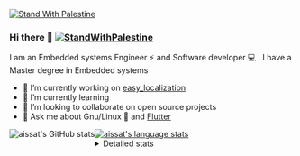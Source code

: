 [![Stand With Palestine](https://raw.githubusercontent.com/TheBSD/StandWithPalestine/main/banner-no-action.svg)](https://thebsd.github.io/StandWithPalestine)
### Hi there 👋   [![StandWithPalestine](https://raw.githubusercontent.com/TheBSD/StandWithPalestine/main/badges/StandWithPalestine.svg)](https://github.com/TheBSD/StandWithPalestine/blob/main/docs/README.md)

I am an Embedded systems Engineer ⚡️ and Software developer 💻 . I have a Master degree in Embedded systems
- 🔭 I’m currently working on [easy_localization](https://pub.dev/packages/easy_localization)
- 🌱 I’m currently learning 
- 👯 I’m looking to collaborate on open source projects
- 💬 Ask me about  Gnu/Linux 🐧 and [Flutter](https://flutter.dev) 

<a href="https://profile-summary-for-github.com/user/aissat">
  <img align="left" height="170px" src="https://github-readme-stats.vercel.app/api?username=aissat&show_icons=true&line_height=27&count_private=true&include_all_commits=true" alt="aissat's GitHub stats"/>
  <img src="https://github-readme-stats.vercel.app/api/top-langs/?username=aissat&hide_langs_below=5&layout=compact" alt="aissat's language stats"/>
</a>

<details>
<summary>Detailed stats</summary>
 

### 🧐 Waka Stats

<!--START_SECTION:waka-->
![Code Time](http://img.shields.io/badge/Code%20Time-6%2C369%20hrs%2027%20mins-blue)

![Profile Views](http://img.shields.io/badge/Profile%20Views-0-blue)

![Lines of code](https://img.shields.io/badge/From%20Hello%20World%20I%27ve%20Written-2.1%20million%20lines%20of%20code-blue)

**🐱 My GitHub Data** 

> 📦 121.8 kB Used in GitHub's Storage 
 > 
> 🏆 320 Contributions in the Year 2024
 > 
> 💼 Opted to Hire
 > 
> 📜 170 Public Repositories 
 > 
> 🔑 31 Private Repositories 
 > 
**I'm a Night 🦉** 

```text
🌞 Morning                595 commits         ██░░░░░░░░░░░░░░░░░░░░░░░   07.88 % 
🌆 Daytime                1275 commits        ████░░░░░░░░░░░░░░░░░░░░░   16.89 % 
🌃 Evening                3156 commits        ██████████░░░░░░░░░░░░░░░   41.81 % 
🌙 Night                  2523 commits        ████████░░░░░░░░░░░░░░░░░   33.42 % 
```
📅 **I'm Most Productive on Thursday** 

```text
Monday                   687 commits         ██░░░░░░░░░░░░░░░░░░░░░░░   09.10 % 
Tuesday                  1184 commits        ████░░░░░░░░░░░░░░░░░░░░░   15.68 % 
Wednesday                882 commits         ███░░░░░░░░░░░░░░░░░░░░░░   11.68 % 
Thursday                 1499 commits        █████░░░░░░░░░░░░░░░░░░░░   19.86 % 
Friday                   1317 commits        ████░░░░░░░░░░░░░░░░░░░░░   17.45 % 
Saturday                 1255 commits        ████░░░░░░░░░░░░░░░░░░░░░   16.62 % 
Sunday                   725 commits         ██░░░░░░░░░░░░░░░░░░░░░░░   09.60 % 
```


📊 **This Week I Spent My Time On** 

```text
🕑︎ Time Zone: Africa/Algiers

💬 Programming Languages: 
Dart                     8 mins              █████████████████████████   100.00 % 

🔥 Editors: 
VS Code                  8 mins              █████████████████████████   100.00 % 

💻 Operating System: 
Linux                    8 mins              █████████████████████████   100.00 % 
```

**I Mostly Code in Dart** 

```text
Dart                     32 repos            ████████░░░░░░░░░░░░░░░░░   31.37 % 
TypeScript               12 repos            ███░░░░░░░░░░░░░░░░░░░░░░   11.76 % 
Dockerfile               4 repos             █░░░░░░░░░░░░░░░░░░░░░░░░   03.92 % 
C#                       4 repos             █░░░░░░░░░░░░░░░░░░░░░░░░   03.92 % 
Rust                     3 repos             █░░░░░░░░░░░░░░░░░░░░░░░░   02.94 % 
```



**Timeline**

![Lines of Code chart](https://raw.githubusercontent.com/aissat/aissat/master/assets/bar_graph.png)


 Last Updated on 24/11/2024 01:22:32 UTC
<!--END_SECTION:waka-->

</details>
